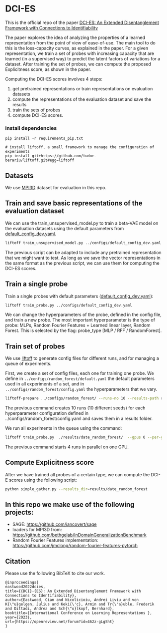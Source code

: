 # DCI-ES

 This is the official repo of the paper [DCI-ES: An Extended Disentanglement Framework with Connections to Identifiability](https://openreview.net/forum?id=462z-gLgSht&noteId=dVL1YIoSbD)

The paper explores the idea of analyzing the properties of a learned representation from the point of view of ease-of-use. The main tool to do this is the loss-capacity curves, as explained in the paper. For a given representation, we train a set of probes with increasing capacity that are learned (in a supervised way) to predict the latent factors of variations for a dataset. After training the set of probes, we can compute the proposed Explicitness score, as shown in the paper.

Computing the DCI-ES scores involves 4 steps: 
 1) get pretrained representations or train representations on evaluation datasets 
 2) compute the representations of the evaluation dataset and save the results 
 3) train the sets of probes 
 4) compute DCI-ES scores.

### install dependencies
```pip install -r requirements_pip.txt```
```
# install liftoff, a small framework to manage the configuration of experiments
pip install git+https://github.com/tudor-berariu/liftoff.git#egg=liftoff
```

## Datasets
We use [MPI3D](https://arxiv.org/abs/1906.03292) dataset for evaluation in this repo. 

## Train and save basic representations of the evaluation dataset
We can use the train_unsupervised_model.py to train a beta-VAE model on the evaluation datasets using the default parameters from [default_config_dev.yaml](https://github.com/andreinicolicioiu/loss_capacity/blob/iclr_ready/configs/default_config_dev.yaml).

```sh
liftoff train_unsupervised_model.py ../configs/default_config_dev.yaml
```

The previous script can be adapted to include any pretrained representation that we might want to test. As long as we save the vector representations in the same format as the previous script, we can use them for computing the DCI-ES scores. 

## Train a single probe
 Train a single probes with default parameters ([default_config_dev.yaml](https://github.com/andreinicolicioiu/loss_capacity/blob/iclr_ready/configs/default_config_dev.yaml)):

```sh
liftoff train_probe.py ../configs/default_config_dev.yaml
```

We can change the hyperparameters of the probe, defined in the config file, and train a new probe. 
The most important hyperparameter is the type of probe: MLPs, Random Fourier Features + Learned linear layer, Random Forest. This is selected by the flag: probe_type [MLP / RFF / RandomForest].

## Train set of probes
We use [liftoff](https://github.com/tudor-berariu/) to generate config files for different runs, and for managing a queue of experiments.

First, we create a set of config files, each one for training one probe. We define in ```../configs/random_forest/default.yaml``` the default parameters used in all experiments of a set, and in ```../configs/random_forest/config.yaml``` the hyperparameters that we vary. 

```sh
liftoff-prepare ../configs/random_forest/ --runs-no 10 --results-path results/ --do
```
The previous command creates 10 runs (10 different seeds) for each hyperparameter configuration defined in ../configs/random_forest/config.yaml and saves them in a results folder.

We run all experiments in the queue using the command:
```sh
liftoff train_probe.py  ./results/date_random_forest/  --gpus 0 --per-gpu 4 --procs-no 4
```
The previous command starts 4 runs in parallel on one GPU.


## Compute Explicitness score
After we have trained all probes of a certain type, we can compute the DCI-E scores using the following script:
```sh
python simple_gather.py --results_dir=results/date_random_forest
```

## In this repo we make use of the following projects:
 - SAGE: https://github.com/iancovert/sage
 - loaders for MPI3D from: https://github.com/bethgelab/InDomainGeneralizationBenchmark
 - Random Fourier Features implementation: https://github.com/jmclong/random-fourier-features-pytorch



## Citation
Please use the following BibTeX to cite our work.
```
@inproceedings{
eastwood2022dcies,
title={{DCI}-{ES}: An Extended Disentanglement Framework with Connections to Identifiability},
author={Eastwood, Cian and Nicolicioiu, Andrei Liviu and von K{\"u}gelgen, Julius and Keki{\'c}, Armin and Tr{\"a}uble, Frederik and Dittadi, Andrea and Sch{\"o}lkopf, Bernhard},
booktitle={International Conference on Learning Representations },
year={2023},
url={https://openreview.net/forum?id=462z-gLgSht}
}
```
